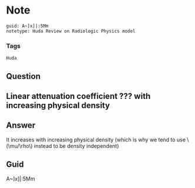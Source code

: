 # Note
```
guid: A~]x]|:5Mm
notetype: Huda Review on Radiologic Physics model
```

### Tags
```
Huda
```

## Question
<h2>Linear attenuation coefficient ??? with increasing physical density</h2>

## Answer
<section>
<p>It increases with increasing physical density (which is why we tend to use \(\mu/\rho\) instead to be density independent)</p>

</section>

## Guid
A~]x]|:5Mm
